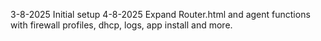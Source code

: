 3-8-2025 Initial setup
4-8-2025 Expand Router.html and agent functions with firewall profiles, dhcp, logs, app install and more.

